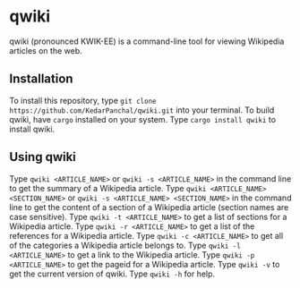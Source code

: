 # qwiki 
qwiki (pronounced KWIK-EE) is a command-line tool for viewing Wikipedia articles on the web. 

## Installation
To install this repository, type `git clone https://github.com/KedarPanchal/qwiki.git` into your terminal.
To build qwiki, have `cargo` installed on your system. Type `cargo install qwiki` to install qwiki.

## Using qwiki 
Type `qwiki <ARTICLE_NAME>` or `qwiki -s <ARTICLE_NAME>` in the command line to get the summary of a Wikipedia article. 
Type `qwiki <ARTICLE_NAME> <SECTION_NAME>` or `qwiki -s <ARTICLE_NAME> <SECTION_NAME>` in the command line to get the content of a section of a Wikipedia article (section names are case sensitive). 
Type `qwiki -t <ARTICLE_NAME>` to get a list of sections for a Wikipedia article. 
Type `qwiki -r <ARTICLE_NAME>` to get a list of the references for a Wikipedia article.
Type `qwiki -c <ARTICLE_NAME>` to get all of the categories a Wikipedia article belongs to.
Type `qwiki -l <ARTICLE_NAME>` to get a link to the Wikipedia article.
Type `qwiki -p <ARTICLE_NAME>` to get the pageid for a Wikipedia article.
Type `qwiki -v` to get the current version of qwiki.
Type `qwiki -h` for help.
